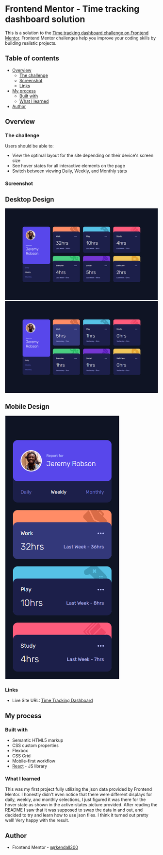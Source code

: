 # Frontend Mentor - Time tracking dashboard solution

This is a solution to the [Time tracking dashboard challenge on Frontend Mentor](https://www.frontendmentor.io/challenges/time-tracking-dashboard-UIQ7167Jw). Frontend Mentor challenges help you improve your coding skills by building realistic projects. 

## Table of contents

- [Overview](#overview)
  - [The challenge](#the-challenge)
  - [Screenshot](#screenshot)
  - [Links](#links)
- [My process](#my-process)
  - [Built with](#built-with)
  - [What I learned](#what-i-learned)
- [Author](#author)

## Overview

### The challenge

Users should be able to:

- View the optimal layout for the site depending on their device's screen size
- See hover states for all interactive elements on the page
- Switch between viewing Daily, Weekly, and Monthly stats

### Screenshot

## Desktop Design
![](./desktop-design.PNG)
![](./desktop-active.PNG)

## Mobile Design
![](./mobile-design.PNG)

### Links

- Live Site URL: [Time Tracking Dashboard](https://rkendall300.github.io/time-tracking-dashboard/)

## My process

### Built with

- Semantic HTML5 markup
- CSS custom properties
- Flexbox
- CSS Grid
- Mobile-first workflow
- [React](https://reactjs.org/) - JS library

### What I learned

This was my first project fully utilizing the json data provided by Frontend Mentor. I honestly didn't even notice that there were different displays for daily, weekly, and monthly selections, I just figured it was there for the hover state as shown in the active-states picture provided. After reading the README I saw that it was supposed to swap the data in and out, and decided to try and learn how to use json files. I think it turned out pretty well! Very happy with the result.

## Author

- Frontend Mentor - [@rkendall300](https://www.frontendmentor.io/profile/rkendall300)
